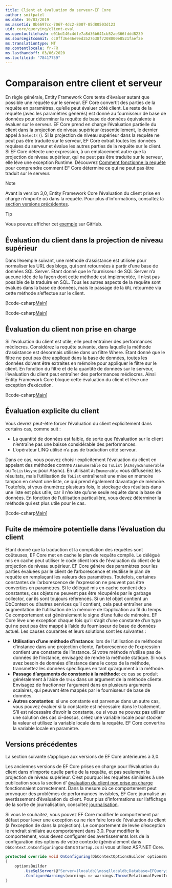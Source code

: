 ```yaml
---
title: Client et évaluation du serveur-EF Core
author: smitpatel
ms.date: 10/03/2019
ms.assetid: 8b6697cc-7067-4dc2-8007-85d80503d123
uid: core/querying/client-eval
ms.openlocfilehash: e01bd146c4dfe7a8d36b641cb52ae366fddd8239
ms.sourcegitcommit: cc0ff36e46e9ed3527638f7208000e8521faef2e
ms.translationtype: MT
ms.contentlocale: fr-FR
ms.lasthandoff: 03/06/2020
ms.locfileid: "78417759"
---
```

# <a name="client-vs-server-evaluation"></a>Comparaison entre client et serveur

En règle générale, Entity Framework Core tente d’évaluer autant que possible une requête sur le serveur. EF Core convertit des parties de la requête en paramètres, qu’elle peut évaluer côté client. Le reste de la requête (avec les paramètres générés) est donné au fournisseur de base de données pour déterminer la requête de base de données équivalente à évaluer sur le serveur. EF Core prend en charge l’évaluation partielle du client dans la projection de niveau supérieur (essentiellement, le dernier appel à `Select()`). Si la projection de niveau supérieur dans la requête ne peut pas être traduite sur le serveur, EF Core extrait toutes les données requises du serveur et évalue les autres parties de la requête sur le client. Si EF Core détecte une expression, à un emplacement autre que la projection de niveau supérieur, qui ne peut pas être traduite sur le serveur, elle lève une exception Runtime. Découvrez [Comment fonctionne la requête](xref:core/querying/how-query-works) pour comprendre comment EF Core détermine ce qui ne peut pas être traduit sur le serveur.

> [!NOTE]
> Avant la version 3,0, Entity Framework Core l’évaluation du client prise en charge n’importe où dans la requête. Pour plus d’informations, consultez la [section versions précédentes](#previous-versions).

> [!TIP]
> Vous pouvez afficher cet [exemple](https://github.com/dotnet/EntityFramework.Docs/tree/master/samples/core/Querying) sur GitHub.

## <a name="client-evaluation-in-the-top-level-projection"></a>Évaluation du client dans la projection de niveau supérieur

Dans l’exemple suivant, une méthode d’assistance est utilisée pour normaliser les URL des blogs, qui sont retournées à partir d’une base de données SQL Server. Étant donné que le fournisseur de SQL Server n’a aucune idée de la façon dont cette méthode est implémentée, il n’est pas possible de la traduire en SQL. Tous les autres aspects de la requête sont évalués dans la base de données, mais le passage de la `URL` retournée via cette méthode s’effectue sur le client.

[!code-csharp[Main](../../../samples/core/Querying/ClientEval/Sample.cs#ClientProjection)]

[!code-csharp[Main](../../../samples/core/Querying/ClientEval/Sample.cs#ClientMethod)]

## <a name="unsupported-client-evaluation"></a>Évaluation du client non prise en charge

Si l’évaluation du client est utile, elle peut entraîner des performances médiocres. Considérez la requête suivante, dans laquelle la méthode d’assistance est désormais utilisée dans un filtre Where. Étant donné que le filtre ne peut pas être appliqué dans la base de données, toutes les données doivent être extraites en mémoire pour appliquer le filtre sur le client. En fonction du filtre et de la quantité de données sur le serveur, l’évaluation du client peut entraîner des performances médiocres. Ainsi Entity Framework Core bloque cette évaluation du client et lève une exception d’exécution.

[!code-csharp[Main](../../../samples/core/Querying/ClientEval/Sample.cs#ClientWhere)]

## <a name="explicit-client-evaluation"></a>Évaluation explicite du client

Vous devrez peut-être forcer l’évaluation du client explicitement dans certains cas, comme suit :

- La quantité de données est faible, de sorte que l’évaluation sur le client n’entraîne pas une baisse considérable des performances.
- L’opérateur LINQ utilisé n’a pas de traduction côté serveur.

Dans ce cas, vous pouvez choisir explicitement l’évaluation du client en appelant des méthodes comme `AsEnumerable` ou `ToList` (`AsAsyncEnumerable` ou `ToListAsync` pour Async). En utilisant `AsEnumerable` vous diffuseriez les résultats, mais l’utilisation de `ToList` entraînerait une mise en mémoire tampon en créant une liste, ce qui prend également davantage de mémoire. Toutefois, si vous énumérez plusieurs fois, le stockage des résultats dans une liste est plus utile, car il n’existe qu’une seule requête dans la base de données. En fonction de l’utilisation particulière, vous devez déterminer la méthode qui est plus utile pour le cas.

[!code-csharp[Main](../../../samples/core/Querying/ClientEval/Sample.cs#ExplicitClientEval)]

## <a name="potential-memory-leak-in-client-evaluation"></a>Fuite de mémoire potentielle dans l’évaluation du client

Étant donné que la traduction et la compilation des requêtes sont coûteuses, EF Core met en cache le plan de requête compilé. Le délégué mis en cache peut utiliser le code client lors de l’évaluation du client de la projection de niveau supérieur. EF Core génère des paramètres pour les parties évaluées par le client de l’arborescence et réutilise le plan de requête en remplaçant les valeurs des paramètres. Toutefois, certaines constantes de l’arborescence de l’expression ne peuvent pas être converties en paramètres. Si le délégué mis en cache contient des constantes, ces objets ne peuvent pas être récupérés par le garbage collector, car ils sont toujours référencés. Si un tel objet contient un DbContext ou d’autres services qu’il contient, cela peut entraîner une augmentation de l’utilisation de la mémoire de l’application au fil du temps. Ce comportement est généralement le signe d’une fuite de mémoire. EF Core lève une exception chaque fois qu’il s’agit d’une constante d’un type qui ne peut pas être mappé à l’aide du fournisseur de base de données actuel. Les causes courantes et leurs solutions sont les suivantes :

- **Utilisation d’une méthode d’instance**: lors de l’utilisation de méthodes d’instance dans une projection cliente, l’arborescence de l’expression contient une constante de l’instance. Si votre méthode n’utilise pas de données de l’instance, envisagez de rendre la méthode statique. Si vous avez besoin de données d’instance dans le corps de la méthode, transmettez les données spécifiques en tant qu’argument à la méthode.
- **Passage d’arguments de constante à la méthode**: ce cas se produit généralement à l’aide de `this` dans un argument de la méthode cliente. Envisagez de fractionner l’argument dans en plusieurs arguments scalaires, qui peuvent être mappés par le fournisseur de base de données.
- **Autres constantes**: si une constante est parvenue dans un autre cas, vous pouvez évaluer si la constante est nécessaire dans le traitement. S’il est nécessaire d’avoir la constante, ou si vous ne pouvez pas utiliser une solution des cas ci-dessus, créez une variable locale pour stocker la valeur et utilisez la variable locale dans la requête. EF Core convertira la variable locale en paramètre.

## <a name="previous-versions"></a>Versions précédentes

La section suivante s’applique aux versions de EF Core antérieures à 3,0.

Les anciennes versions de EF Core prises en charge pour l’évaluation du client dans n’importe quelle partie de la requête, et pas seulement la projection de niveau supérieur. C’est pourquoi les requêtes similaires à une publication sous la section d' [évaluation du client non prise en charge](#unsupported-client-evaluation) fonctionnaient correctement. Dans la mesure où ce comportement peut provoquer des problèmes de performances invisibles, EF Core journalisé un avertissement d’évaluation du client. Pour plus d’informations sur l’affichage de la sortie de journalisation, consultez [journalisation](xref:core/miscellaneous/logging).

Si vous le souhaitez, vous pouvez EF Core modifier le comportement par défaut pour lever une exception ou ne rien faire lors de l’évaluation du client (à l’exception de dans la projection). Le comportement de levée d’exception le rendrait similaire au comportement dans 3,0. Pour modifier le comportement, vous devez configurer des avertissements lors de la configuration des options de votre contexte (généralement dans `DbContext.OnConfiguring`ou dans `Startup.cs` si vous utilisez ASP.NET Core.

```csharp
protected override void OnConfiguring(DbContextOptionsBuilder optionsBuilder)
{
    optionsBuilder
        .UseSqlServer(@"Server=(localdb)\mssqllocaldb;Database=EFQuerying;Trusted_Connection=True;")
        .ConfigureWarnings(warnings => warnings.Throw(RelationalEventId.QueryClientEvaluationWarning));
}
```

